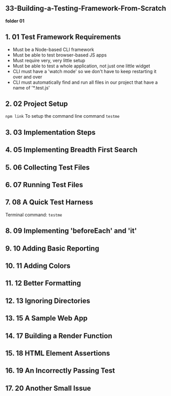 ## 33-Building-a-Testing-Framework-From-Scratch

**folder 01**

## 1. 01 Test Framework Requirements

- Must be a Node-based CLI framework
- Must be able to test browser-based JS apps
- Must require very, very little setup
- Must be able to test a whole application, not just one little widget
- CLI must have a 'watch mode' so we don't have to keep restarting it over and over
- CLI must automatically find and run all files in our project that have a name of '\*.test.js'

## 2. 02 Project Setup

`npm link` To setup the command line command `testme`

## 3. 03 Implementation Steps

## 4. 05 Implementing Breadth First Search

## 5. 06 Collecting Test Files

## 6. 07 Running Test Files

## 7. 08 A Quick Test Harness

Terminal command: `testme`

## 8. 09 Implementing 'beforeEach' and 'it'

## 9. 10 Adding Basic Reporting

## 10. 11 Adding Colors

## 11. 12 Better Formatting

## 12. 13 Ignoring Directories

## 13. 15 A Sample Web App

## 14. 17 Building a Render Function

## 15. 18 HTML Element Assertions

## 16. 19 An Incorrectly Passing Test

## 17. 20 Another Small Issue
